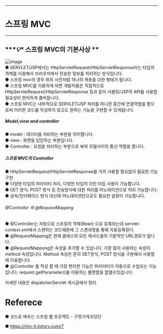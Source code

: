------

# 스프링 MVC

------

## ***\*💡\** 스프링 MVC의 기본사상 **

![image](https://user-images.githubusercontent.com/52389219/101736749-3bdbc300-3b07-11eb-9c85-c8f42ed46edb.png)
<BR>
● SERVLET/JSP에서는 HttpServletRequest/HttpServletResponse라는 타입의 객체를 이용해서 브라우저에서 전송한 정보를 처리하는 방식입니다.<br>
● 스프링 mvc의 경우 위의 사진처럼 하나의 계층을 더한 형태가 됩니다.  <br>
● 스프링 MVC를 이용하게 되면 개발자들은 직접적으로 HttpServletRequest/HttpServletResponse 등과 같이 서블릿/JSP의 API를 사용할 필요성이 현저하게 줄어듭니다. <br>
● 스프링 MVC는 내부적으로 SERVLET/JSP 처리를 하니깐 중간에 연결역할을 함으로써 이러한 코드를 작성하지 않고도 원하는 기능을 구현할 수 있게됩니다. <br>

<h5> Model,view and controller </h5>
● model : 데이터를 처리하는 부분을 의미합니다.<br>
● view : 화면을 담당하는 부분입니다.<br>
● Controller : 요청을 처리하는 부분으로 뷰와 모델사이의 통신 역할을 합니다. <br>

<h5> 스프링 MVC의 Controller </h5>
● HttpServletRequest/HttpServletResponse를 거의 사용할 필요없이 필요한 기능 구현 <br>
● 다양한 타입의 파라미터 처리, 다양한 타입의 리턴 타입 사용이 가능합니다. <br>
● GET 방식, POST 방식 등 전송방식에 대한 처리를 어노테이션으로 처리 가능합니다. <br>
● 상속/인터페이스 방식 대신에 어노테이션만으로도 필요한 설정이 가능합니다.<br>

<h6> @Controller 와 @RequestMapping </h6>
● @Controller는 자동으로 스프링의 객체(Bean) 으로 등록되는데 servlet-context.xml에서 스캔하는 코드때문에 그 스캔과정을 통해 자동등록된다. <br>
● @RequestMapping은 현재 클래스의 모든 메서드들의 기본적인 URL경로가 됩니다. <br>
● @RequestMappong은 속성을 추가할 수 있습니다. 가장 많이 사용하는 속성이 method 속성입니다. Method 속성은 흔히 GET방식, POST 방식을 구분해서 사용할 때 이용합니다. <br>
● @Controller 를 작성 할 때 가장 편리한 기능은 파라미터가 자동으로 수립되는 기능입니다. request.getParameter()를 이용하는 불편함을 없앨수있습니다. <br>

자세한 내용은 dispatcherServlet 게시글에서 정리.

# Referece

● 코드로 배우는 스프링 웹 프로젝트 - 구멍가게코딩단

● https://min-it.tistory.com/7
